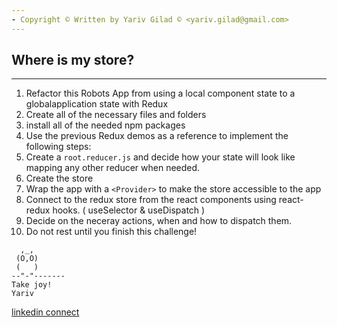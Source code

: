 ```yaml
---
- Copyright © Written by Yariv Gilad © <yariv.gilad@gmail.com>
---
```


## Where is my store?

---

1. Refactor this Robots App from using a local component state to a globalapplication state with Redux
2. Create all of the necessary files and folders
3. install all of the needed npm packages
4. Use the previous Redux demos as a reference to implement the following steps:
5. Create a `root.reducer.js` and decide how your state will look like mapping any other reducer when needed.
6. Create the store
7. Wrap the app with a `<Provider>` to make the store accessible to the app
8. Connect to the redux store from the react components using react-redux hooks. ( useSelector & useDispatch )
9. Decide on the neceray actions, when and how to dispatch them.
10. Do not rest until you finish this challenge!

```
  ,_,
 (O,O)
 (   )
--"-"-------
Take joy!
Yariv

```

[linkedin connect](https://www.linkedin.com/in/yarivgilad/)
